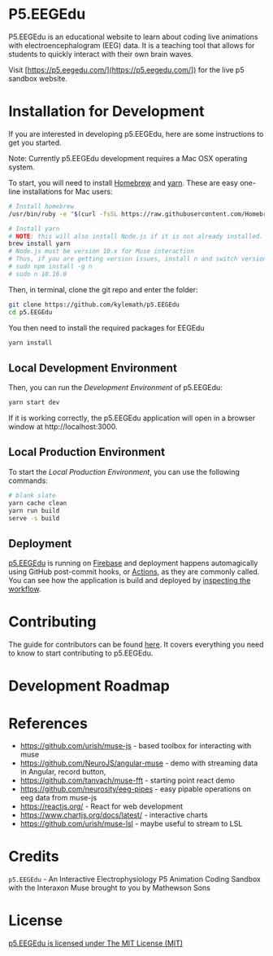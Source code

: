 # P5.EEGEdu

P5.EEGEdu is an educational website to learn about coding live animations with electroencephalogram (EEG) data. It is a teaching tool that allows for students to quickly interact with their own brain waves. 

Visit [https://p5.eegedu.com/](https://p5.eegedu.com/]) for the live p5 sandbox website.

# Installation for Development 

If you are interested in developing p5.EEGEdu, here are some instructions to get you started.

Note: Currently p5.EEGEdu development requires a Mac OSX operating system. 

To start, you will need to install [Homebrew](https://brew.sh) and [yarn](https://yarnpkg.com/lang/en/docs/install/#mac-stable). These are easy one-line installations for Mac users: 

```sh
# Install homebrew
/usr/bin/ruby -e "$(curl -fsSL https://raw.githubusercontent.com/Homebrew/install/master/install)"

# Install yarn
# NOTE: this will also install Node.js if it is not already installed.
brew install yarn 
# Node.js must be version 10.x for Muse interaction
# Thus, if you are getting version issues, install n and switch versions
# sudo npm install -g n
# sudo n 10.16.0
```

Then, in terminal, clone the git repo and enter the folder:

```sh
git clone https://github.com/kylemath/p5.EEGEdu
cd p5.EEGEdu
```

You then need to install the required packages for EEGEdu

```sh
yarn install
```

## Local Development Environment
Then, you can run the *Development Environment* of p5.EEGEdu:

```sh
yarn start dev
```

If it is working correctly, the p5.EEGEdu application will open in a browser window at http://localhost:3000.

## Local Production Environment

To start the *Local Production Environment*, you can use the following commands: 

```sh
# blank slate
yarn cache clean
yarn run build
serve -s build
```

## Deployment

[p5.EEGEdu](https://p5.eegedu.com) is running on [Firebase](https://firebase.google.com/) and deployment happens automagically using GitHub post-commit hooks, or [Actions](https://github.com/kylemath/EEGEdu/actions), as they are commonly called. You can see how the application is build and deployed by [inspecting the workflow](https://github.com/kylemath/EEGEdu/blob/master/.github/workflows/workflow.yml).

# Contributing
The guide for contributors can be found [here](https://github.com/kylemath/EEGEdu/blob/master/CONTRIBUTING.md). It covers everything you need to know to start contributing to p5.EEGEdu.

# Development Roadmap 

# References

* https://github.com/urish/muse-js - based toolbox for interacting with muse 
* https://github.com/NeuroJS/angular-muse - demo with streaming data in Angular, record button, 
* https://github.com/tanvach/muse-fft  - starting point react demo
* https://github.com/neurosity/eeg-pipes - easy pipable operations on eeg data from muse-js
* https://reactjs.org/  - React for web development
* https://www.chartjs.org/docs/latest/ - interactive charts
* https://github.com/urish/muse-lsl  - maybe useful to stream to LSL

# Credits

`p5.EEGEdu` - An Interactive Electrophysiology P5 Animation Coding Sandbox with the Interaxon Muse brought to you by Mathewson Sons

# License

[p5.EEGEdu is licensed under The MIT License (MIT)](https://github.com/kylemath/p5.EEGEdu/blob/master/LICENSE)
